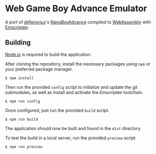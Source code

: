 # Web Game Boy Advance Emulator

A port of [@fleroviux](https://github.com/fleroviux)'s [NanoBoyAdvance](https://github.com/nba-emu/NanoBoyAdvance) compiled to [WebAssembly](https://webassembly.org) with [Emscripten](https://emscripten.org).

## Building

[Node.js](https://nodejs.org) is required to build the application.

After cloning the repository, install the necessary packages using `npm` or your preferred package manager.
```
$ npm install
```

Then run the provided `config` script to initialize and update the git submodules, as well as install and activate the Emscripten toolchain.
```
$ npm run config
```

Once configured, just run the provided `build` script.
```
$ npm run build
```

The application should now be built and found in the `dist` directory.

To test the build in a local server, run the provided `preview` script.
```
$ npm run preview
```
